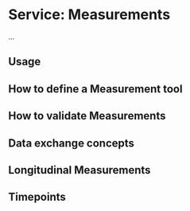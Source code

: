 # Service: Measurements

...

## Usage

## How to define a Measurement tool

## How to validate Measurements

## Data exchange concepts

## Longitudinal Measurements

## Timepoints
